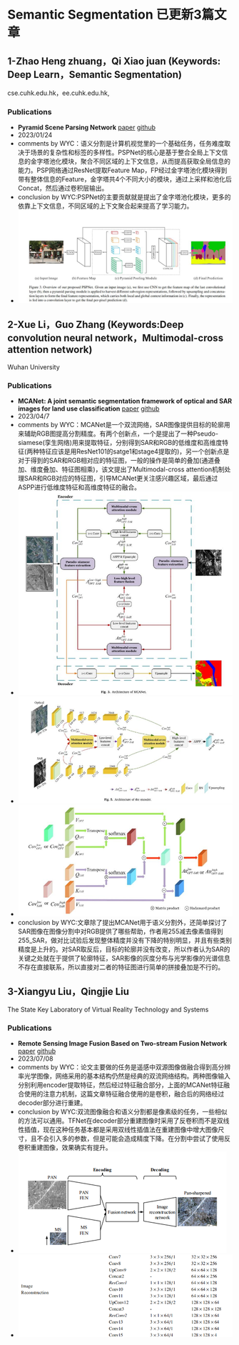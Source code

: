 # Semantic Segmentation 已更新3篇文章

## 1-Zhao Heng zhuang，Qi Xiao juan (Keywords: Deep Learn，Semantic Segmentation)

cse.cuhk.edu.hk，ee.cuhk.edu.hk,

### Publications

   - **Pyramid Scene Parsing Network**   [paper](https://arxiv.org/abs/1612.01105)  [github](https://github.com/hszhao/semseg)
   - 2023/01/24
   - comments by WYC：语义分割是计算机视觉里的一个基础任务，任务难度取决于场景的复杂性和标签的多样性。PSPNet的核心是基于整合全局上下文信息的金字塔池化模块，聚合不同区域的上下文信息，从而提高获取全局信息的能力。PSP网络通过ResNet提取Feature Map，FP经过金字塔池化模块得到带有整体信息的Feature，金字塔共4个不同大小的模块，通过上采样和池化后Concat，然后通过卷积层输出。
   - conclusion by WYC:PSPNet的主要贡献就是提出了金字塔池化模块，更多的依靠上下文信息，不同区域的上下文聚合起来提高了学习能力。
   - ![](./images/pspnet1.jpg)

## 2-Xue Li，Guo Zhang (Keywords:Deep convolution neural network，Multimodal-cross attention network)

Wuhan University

### Publications

   - **MCANet: A joint semantic segmentation framework of optical and SAR images for land use classification**   [paper](https://www.sciencedirect.com/science/article/pii/S0303243421003457)  [github](https://github.com/yisun98/SOLC)
   - 2023/04/7
   - comments by WYC：MCANet是一个双流网络，SAR图像提供目标的轮廓用来辅助RGB图提高分割精度。有两个创新点，一个是提出了一种Pseudo-siamese(孪生网络)用来提取特征，分别得到SAR和RGB的低维度和高维度特征(两种特征应该是用ResNet101的satge1和stage4提取的)，另一个创新点是对于得到的SAR和RGB相对应的特征图，一般的操作是简单的叠加(通道叠加、维度叠加、特征图相乘)，该文提出了Multimodal-cross attention机制处理SAR和RGB对应的特征图，引导MCANet更关注感兴趣区域，最后通过ASPP进行低维度特征和高维度特征的融合。
   - ![](./images/MCANet_model.jpg)
   - ![](./images/MCANet_encoder.jpg)
   - ![](./images/MCANet_attention.jpg)
   - conclusion by WYC:文章除了提出MCANet用于语义分割外，还简单探讨了SAR图像在图像分割中对RGB提供了哪些帮助，作者用255减去像素值得到255_SAR，做对比试验后发现整体精度并没有下降的特别明显，并且有些类别精度是上升的。对SAR取反后，目标的轮廓并没有改变，所以作者认为SAR的关键之处就在于提供了轮廓特征，SAR影像的灰度分布与光学影像的光谱信息不存在直接联系，所以直接对二者的特征图进行简单的拼接叠加是不行的。

## 3-Xiangyu Liu，Qingjie Liu

The State Key Laboratory of Virtual Reality Technology and Systems

### Publications

   - **Remote Sensing Image Fusion Based on Two-stream Fusion Network**   [paper](https://www.sciencedirect.com/science/article/pii/S1566253517308060)  [github](https://github.com/huangshanshan33/Remote_Sensing_Image_Fusion/tree/main)
   - 2023/07/08
   - comments by WYC：论文主要做的任务是遥感中双源图像做融合得到高分辨率光学图像，网络采用的基本结构仍然是经典的双流网络结构。两种图像输入分别利用encoder提取特征，然后经过特征融合部分，上面的MCANet特征融合使用的注意力机制，这篇文章特征融合使用的是卷积，融合后的网络经过decoder部分进行重建。
   - conclusion by WYC:双流图像融合和语义分割都是像素级的任务，一些相似的方法可以通用。TFNet在decoder部分重建图像时采用了反卷积而不是双线性插值，现在这种任务基本都是采用双线性插值法在重建图像中增大图像尺寸，且不会引入多的参数，但是可能会造成精度下降。在分割中尝试了使用反卷积重建图像，效果确实有提升。
   - ![](./images/tf1.png)
   - ![](./images/tf2.png)

